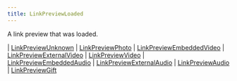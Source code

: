 ```yaml
---
title: LinkPreviewLoaded
---
```


A link preview that was loaded.

<div class="font-mono whitespace-pre"><span class="opacity-50">| </span><a href="/gh/types/linkpreviewunknown"  >LinkPreviewUnknown</a><span class="opacity-50">
| </span><a href="/gh/types/linkpreviewphoto"  >LinkPreviewPhoto</a><span class="opacity-50">
| </span><a href="/gh/types/linkpreviewembeddedvideo"  >LinkPreviewEmbeddedVideo</a><span class="opacity-50">
| </span><a href="/gh/types/linkpreviewexternalvideo"  >LinkPreviewExternalVideo</a><span class="opacity-50">
| </span><a href="/gh/types/linkpreviewvideo"  >LinkPreviewVideo</a><span class="opacity-50">
| </span><a href="/gh/types/linkpreviewembeddedaudio"  >LinkPreviewEmbeddedAudio</a><span class="opacity-50">
| </span><a href="/gh/types/linkpreviewexternalaudio"  >LinkPreviewExternalAudio</a><span class="opacity-50">
| </span><a href="/gh/types/linkpreviewaudio"  >LinkPreviewAudio</a><span class="opacity-50">
| </span><a href="/gh/types/linkpreviewgift"  >LinkPreviewGift</a></div>

